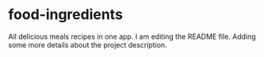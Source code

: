 # food-ingredients
All delicious meals recipes in one app.
I am editing the README file. Adding some more details about the project description.
